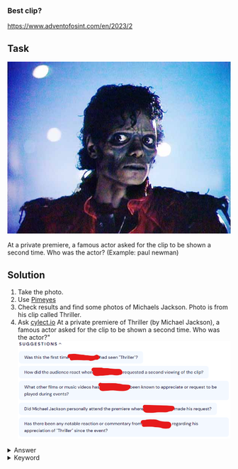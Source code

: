 ### Best clip?

https://www.adventofosint.com/en/2023/2

## Task

![Zombie](assets/photo2.jpg)

At a private premiere, a famous actor asked for the clip to be shown a second time.
Who was the actor?
(Example: paul newman)

## Solution

1. Take the photo.
2. Use [Pimeyes](https://pimeyes.com/en)
3. Check results and find some photos of Michaels Jackson. Photo is from his clip called Thriller.
4. Ask [cylect.io](https://cylect.io/) 
   At a private premiere of Thriller (by Michael Jackson), a famous actor asked for the clip to be shown a second time. Who was the actor?"
![chat answer](assets/chat-answers.png)

<details><summary>Answer</summary>`Eddie Murphy`</details>

<details><summary>Keyword</summary>`Pingouin en pyjama`</details>